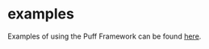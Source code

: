 # examples

Examples of using the Puff Framework can be found [here](https://github.com/ThePuffProject/examples).
